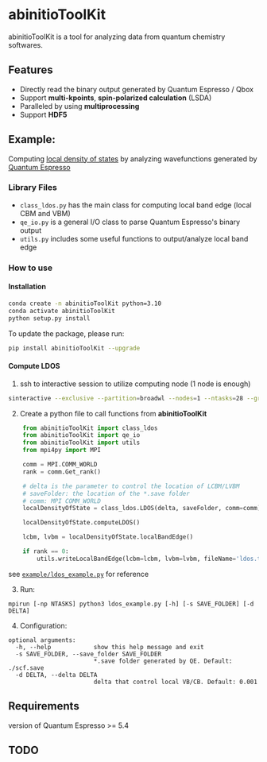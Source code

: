 # abinitioToolKit

abinitioToolKit is a tool for analyzing data from quantum chemistry softwares.

## Features
* Directly read the binary output generated by Quantum Espresso / Qbox
* Support **multi-kpoints**, **spin-polarized calculation** (LSDA)
* Paralleled by using **multiprocessing**
* Support **HDF5**

## Example:

Computing [local density of states](https://en.wikipedia.org/wiki/Density_of_states) by analyzing wavefunctions generated by [Quantum Espresso](https://www.quantum-espresso.org)

### Library Files
* `class_ldos.py` has the main class for computing local band edge (local CBM and VBM)
* `qe_io.py` is a general I/O class to parse Quantum Espresso's binary output
* `utils.py` includes some useful functions to output/analyze local band edge

### How to use
#### Installation
```bash
conda create -n abinitioToolKit python=3.10
conda activate abinitioToolKit
python setup.py install
```
To update the package, please run:
```bash
pip install abinitioToolKit --upgrade
```
#### Compute LDOS

1. ssh to interactive session to utilize computing node (1 node is enough)
```bash
sinteractive --exclusive --partition=broadwl --nodes=1 --ntasks=28 --gres=gpu:0 --time=2:00:00
```
2. Create a python file to call functions from **abinitioToolKit**
```python
    from abinitioToolKit import class_ldos
    from abinitioToolKit import qe_io
    from abinitioToolKit import utils
    from mpi4py import MPI

    comm = MPI.COMM_WORLD
    rank = comm.Get_rank()

    # delta is the parameter to control the location of LCBM/LVBM
    # saveFolder: the location of the *.save folder 
    # comm: MPI COMM_WORLD
    localDensityOfState = class_ldos.LDOS(delta, saveFolder, comm=comm)

    localDensityOfState.computeLDOS()

    lcbm, lvbm = localDensityOfState.localBandEdge()

    if rank == 0:
        utils.writeLocalBandEdge(lcbm=lcbm, lvbm=lvbm, fileName='ldos.txt')
```
see [`example/ldos_example.py`](./example/ldos_example.py) for reference

3. Run:
```
mpirun [-np NTASKS] python3 ldos_example.py [-h] [-s SAVE_FOLDER] [-d DELTA] 
```
4. Configuration:
```
optional arguments:
  -h, --help            show this help message and exit
  -s SAVE_FOLDER, --save_folder SAVE_FOLDER
                        *.save folder generated by QE. Default: ./scf.save
  -d DELTA, --delta DELTA
                        delta that control local VB/CB. Default: 0.001
```

## Requirements
version of Quantum Espresso >= 5.4

## TODO

